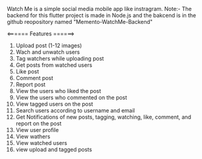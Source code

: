 Watch Me is a simple social media mobile app like instragram.
Note:- The backend for this flutter project is made in Node.js and the bakcend is in the github reopository named "Memento-WatchMe-Backend"

<====== Features ======>
1. Upload post (1-12 images)
2. Wach and unwatch users
3. Tag watchers while uploading post
4. Get posts from watched users
5. Like post
6. Comment post
7. Report post
8. View the users who liked the post
9. View the users who commented on the post
10. View tagged users on the post
11. Search users according to username and email
12. Get Notifications of new posts, tagging, watching, like, comment, and report on the post
13. View user profile
14. View wathers
15. View watched users
16. view upload and tagged posts
